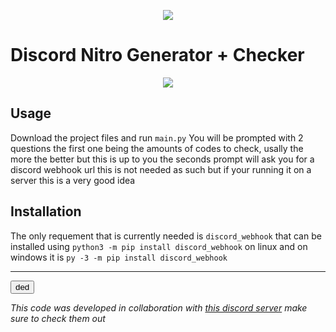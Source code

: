 <p align="center">
<img src=https://img.shields.io/github/issues/logicguy1/Discord-Nitro-Gen-and-Checker?style=flat%22 />
</p>

# Discord Nitro Generator + Checker
<p align="center">
<img src=https://cdn.discordapp.com/attachments/754989881901711411/806987377343070208/unknown.png />
</p>

## Usage
Download the project files and run `main.py` 
You will be prompted with 2 questions the first one being the amounts of codes to check, usally the more the better but this is up to you the seconds prompt will ask you for a discord webhook url this is not needed as such but if your running it on a server this is a very good idea

## Installation
The only requement that is currently needed is `discord_webhook` that can be installed using `python3 -m pip install discord_webhook` on linux and on windows it is `py -3 -m pip install discord_webhook`

---
<button>ded</button>

*This code was developed in collaboration with [this discord server](https://discord.gg/AtpBtMUpHK) make sure to check them out*
